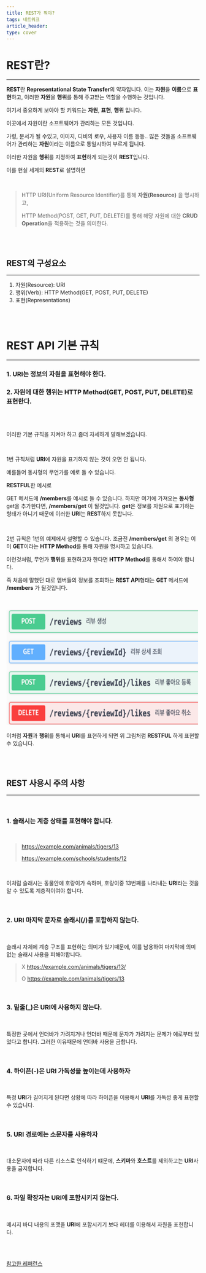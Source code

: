 ```yaml
---
title: REST가 뭐야?
tags: 네트워크
article_header:
type: cover
---
```


# REST란?

---

**REST**란 **Representational State Transfer**의 약자입니다.
이는 **자원**을 **이름**으로 **표현**하고, 이러한 **자원**을 **행위**를 통해 주고받는 역할을 수행하는 것입니다.

여기서 중요하게 보아야 할 키워드는 **자원**, **표현**, **행위** 입니다.

이곳에서 자원이란 소프트웨어가 관리하는 모든 것입니다.

가령, 문서가 될 수있고, 이미지, 디비의 로우, 사용자 이름 등등.. 많은 것들을 소프트웨어가 관리하는 **자원**이라는 이름으로
통일시하여 부르게 됩니다.

이러한 자원을 **행위**를 지정하여 **표현**하게 되는것이 **REST**입니다.

이를 현실 세계의 **REST**로 설명하면

<br>

> HTTP URI(Uniform Resource Identifier)를 통해 **자원(Resource)** 을 명시하고,
>
> HTTP Method(POST, GET, PUT, DELETE)를 통해 해당 자원에 대한 **CRUD Operation**을 적용하는 것을
> 의미한다.


<br>
<br>

## REST의 구성요소

---

1. 자원(Resource): URI
2. 행위(Verb): HTTP Method(GET, POST, PUT, DELETE)
3. 표현(Representations)

<br>
<br>

# REST API 기본 규칙

---

### 1. URI는 정보의 자원을 표현해야 한다.

### 2. 자원에 대한 행위는 HTTP Method(GET, POST, PUT, DELETE)로 표현한다.

<br>
<br>

이러한 기본 규칙을 지켜야 하고 좀더 자세하게 말해보겠습니다.

<br>

1번 규칙처럼 **URI**에 자원을 표기하지 않는 것이 오면 안 됩니다.

예를들어 동사형의 무언가를 예로 들 수 있습니다.

**RESTFUL**한 예시로

GET 메서드에 **/members**를 예시로 들 수 있습니다. 하지만 여기에 가져오는 **동사형** get을 추가한다면,
**/members/get** 이 될것입니다. **get**은 정보를 자원으로 표기하는 형태가 아니기 때문에 이러한 **URI**는 **REST**하지 못합니다.

<br>

2번 규칙은 1번의 예제에서 설명할 수 있습니다. 조금전 **/members/get** 의 경우는 이미 **GET**이라는 **HTTP Method**를 통해 자원을 명시하고 있습니다.

이런것처럼, 무언가 **행위**를 표현하고자 한다면 **HTTP Method**를 통해서 하여야 합니다.

즉 처음에 말했던 대로 멤버들의 정보를 조회하는 **REST API**형태는 **GET** 메서드에 **/members** 가 될것입니다.

<br>
<br>

<img src="https://raw.githubusercontent.com/jickDo/picture/master/Network/study/3주차/restapi.png" width="500" height="300" alt="">

<br>

이처럼 **자원**과 **행위**를 통해서 **URI**를 표현하게 되면 위 그림처럼 **RESTFUL** 하게 표현할 수 있습니다.

<br>
<br>

## REST 사용시 주의 사항

---

<br>

### 1. 슬래시는 계층 상태를 표현해야 합니다.

<br>

>  https://example.com/animals/tigers/13
>
>  https://example.com/schools/students/12

<br>

이처럼 슬래시는 동물안에 호랑이가 속하며, 호랑이중 13번째를 나타내는 **URI**라는 것을 알 수 있도록 계층적이여야 합니다.

<br>

### 2. URI 마지막 문자로 슬래시(/)를 포함하지 않는다.

<br>

슬래시 자체에 계층 구조를 표현하는 의미가 있기때문에, 이를 남용하여 마지막에 의미없는 슬래시 사용을 피해야합니다.

> X https://example.com/animals/tigers/13/
>
> O https://example.com/animals/tigers/13

<br>

### 3. 밑줄(_)은 URI에 사용하지 않는다.

<br>

특정한 곳에서 언더바가 가려지거나 언더바 때문에 문자가 가려지는 문제가 예로부터 있었다고 합니다. 그러한 이유때문에
언더바 사용을 금합니다.

<br>

### 4. 하이픈(-)은 URI 가독성을 높이는데 사용하자

<br>

특정 **URI**가 길어지게 된다면 상황에 따라 하이픈을 이용해서 **URI**를 가독성 좋게 표현할 수 있습니다.

<br>

### 5. URI 경로에는 소문자를 사용하자

<br>

대소문자에 따라 다른 리소스로 인식하기 떄문에, **스키마**와 **호스트**를 제외하고는 **URI**사용을 금지합니다.

<br>

### 6. 파일 확장자는 URI에 포함시키지 않는다.

<br>

메시지 바디 내용의 포맷을 **URI**에 포함시키기 보다 헤더를 이용해서 자원을 표헌합니다.

<br>
<br>



[참고한 레퍼런스](https://meetup.nhncloud.com/posts/92)
